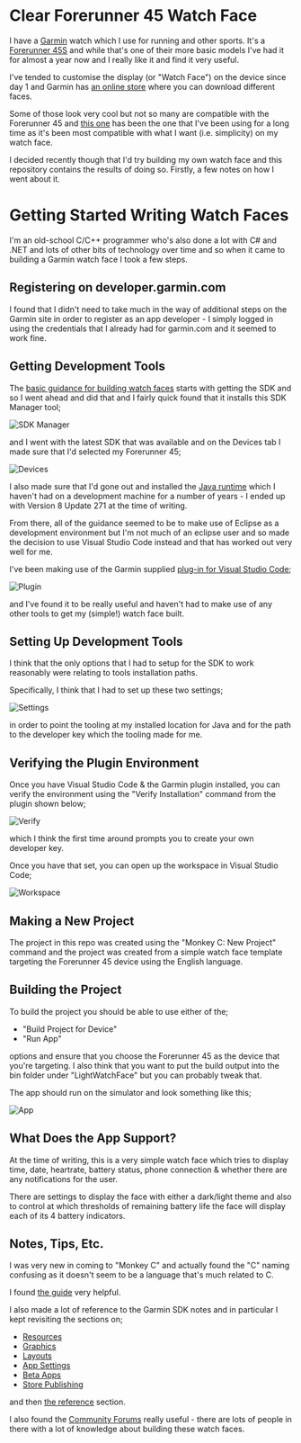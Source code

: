 # Clear Forerunner 45 Watch Face
I have a [Garmin](http://www.garmin.com) watch which I use for running and other sports. It's a [Forerunner 45S](https://buy.garmin.com/en-GB/GB/p/682416) and while that's one of their more basic models I've had it for almost a year now and I really like it and find it very useful.

I've tended to customise the display (or "Watch Face") on the device since day 1 and Garmin has [an online store](https://apps.garmin.com/en-GB/devices/fenix3/appTypes/watchface/apps) where you can download different faces.

Some of those look very cool but not so many are compatible with the Forerunner 45 and [this one](https://apps.garmin.com/en-US/apps/eaa32b01-2868-4620-93f6-1e689bc5c75a) has been the one that I've been using for a long time as it's been most compatible with what I want (i.e. simplicity) on my watch face.

I decided recently though that I'd try building my own watch face and this repository contains the results of doing so. Firstly, a few notes on how I went about it.

# Getting Started Writing Watch Faces

I'm an old-school C/C++ programmer who's also done a lot with C# and .NET and lots of other bits of technology over time and so when it came to building a Garmin watch face I took a few steps.

## Registering on developer.garmin.com

I found that I didn't need to take much in the way of additional steps on the Garmin site in order to register as an app developer - I simply logged in using the credentials that I already had for garmin.com and it seemed to work fine.

## Getting Development Tools

The [basic guidance for building watch faces](https://developer.garmin.com/connect-iq/sdk/) starts with getting the SDK and so I went ahead and did that and I fairly quick found that it installs this SDK Manager tool;

![SDK Manager](./Images/Snip1.jpg)

and I went with the latest SDK that was available and on the Devices tab I made sure that I'd selected my Forerunner 45;

![Devices](./Images/Snip2.jpg)

I also made sure that I'd gone out and installed the [Java runtime](https://www.java.com/en/) which I haven't had on a development machine for a number of years - I ended up with Version 8 Update 271 at the time of writing.

From there, all of the guidance seemed to be to make use of Eclipse as a development environment but I'm not much of an eclipse user and so made the decision to use Visual Studio Code instead and that has worked out very well for me.

I've been making use of the Garmin supplied [plug-in for Visual Studio Code](https://marketplace.visualstudio.com/items?itemName=garmin.monkey-c);

![Plugin](./Images/Snip3.jpg)

and I've found it to be really useful and haven't had to make use of any other tools to get my (simple!) watch face built.

## Setting Up Development Tools

I think that the only options that I had to setup for the SDK to work reasonably were relating to tools installation paths.

Specifically, I think that I had to set up these two settings;

![Settings](./Images/Snip4.jpg)

in order to point the tooling at my installed location for Java and for the path to the developer key which the tooling made for me.

## Verifying the Plugin Environment

Once you have Visual Studio Code & the Garmin plugin installed, you can verify the environment using the "Verify Installation" command from the plugin shown below;

![Verify](./Images/Snip5.jpg)

which I think the first time around prompts you to create your own developer key.

Once you have that set, you can open up the workspace in Visual Studio Code;

![Workspace](./Images/Snip6.jpg)

## Making a New Project

The project in this repo was created using the "Monkey C: New Project" command and the project was created from a simple watch face template targeting the Forerunner 45 device using the English language.

## Building the Project

To build the project you should be able to use either of the;

* "Build Project for Device" 
* "Run App"

options and ensure that you choose the Forerunner 45 as the device that you're targeting. I also think that you want to put the build output into the bin folder under "LightWatchFace" but you can probably tweak that.

The app should run on the simulator and look something like this;

![App](./Images/Snip7.jpg)

## What Does the App Support?

At the time of writing, this is a very simple watch face which tries to display time, date, heartrate, battery status, phone connection & whether there are any notifications for the user.

There are settings to display the face with either a dark/light theme and also to control at which thresholds of remaining battery life the face will display each of its 4 battery indicators.

## Notes, Tips, Etc.

I was very new in coming to "Monkey C" and actually found the "C" naming confusing as it doesn't seem to be a language that's much related to C.

I found [the guide](https://developer.garmin.com/connect-iq/reference-guides/monkey-c-reference/) very helpful.

I also made a lot of reference to the Garmin SDK notes and in particular I kept revisiting the sections on;

* [Resources](https://developer.garmin.com/connect-iq/core-topics/resources/)
* [Graphics](https://developer.garmin.com/connect-iq/core-topics/graphics/)
* [Layouts](https://developer.garmin.com/connect-iq/core-topics/layouts/)
* [App Settings](https://developer.garmin.com/connect-iq/core-topics/app-settings/)
* [Beta Apps](https://developer.garmin.com/connect-iq/core-topics/beta-apps/)
* [Store Publishing](https://developer.garmin.com/connect-iq/core-topics/publishing-to-the-store/)

and then [the reference](https://developer.garmin.com/connect-iq/api-docs/) section.

I also found the [Community Forums](https://forums.garmin.com/developer/connect-iq/f/discussion) really useful - there are lots of people in there with a lot of knowledge about building these watch faces.
